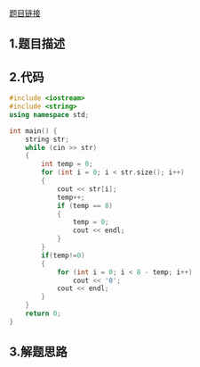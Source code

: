 [题目链接](https://www.nowcoder.com/practice/d9162298cb5a437aad722fccccaae8a7?tpId=37&&tqId=21227&rp=1&ru=/ta/huawei&qru=/ta/huawei/question-ranking)

## 1.题目描述



## 2.代码

```cpp
#include <iostream>
#include <string>
using namespace std;

int main() {
	string str;
	while (cin >> str)
	{
		int temp = 0;
		for (int i = 0; i < str.size(); i++)
		{
			cout << str[i];
			temp++;
			if (temp == 8)
			{
				temp = 0;
				cout << endl;
			}
		}
        if(temp!=0)
        {
            for (int i = 0; i < 8 - temp; i++)
                cout << '0';            
            cout << endl;
        }
	}
	return 0;
}
```



## 3.解题思路

